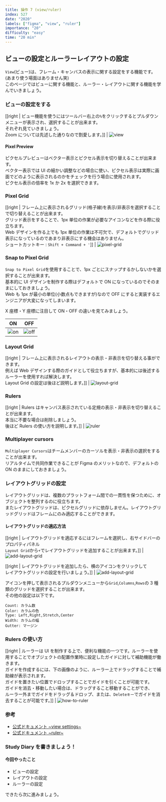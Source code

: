 ```yaml
---
title: 操作 7 (view/ruler)
index: 527
date: "2020"
labels: ["figma", "view", "ruler"]
importance: "20"
difficulty: "easy"
time: "20 min"
---
```


## ビューの設定とルーラーレイアウトの設定

`View`(ビュー)は、フレーム・キャンバスの表示に関する設定をする機能です。(あまり使う場面はありません笑)  
このページではビューに関する機能と、ルーラー・レイアウトに関する機能を学んでいきましょう。

### ビューの設定をする

[[right | ビュー機能を使うにはツールバー右上の`%`をクリックするとプルダウンメニューが表示され、選択することが出来ます。<br/>それぞれ見ていきましょう。<br/>Zoom については先述した通りなので割愛します。]]
| ![view](./img/view.png)

#### Pixel Preview

ピクセルプレビューはベクター表示とピクセル表示を切り替えることが出来ます。  
ベクター表示では UI の細かい調整などの場合に使い、ピクセル表示は実際に画面でどのように表示されるのかをチェックを行う場合に使用されます。  
ピクセル表示の倍率を 1x か 2x を選択できます。

### Pixel Grid

[[right | フレーム上に表示されるグリッド(格子線)を表示/非表示を選択することで切り替えることが出来ます。<br/>グリッド表示をすることで、1px 単位の作業が必要なアイコンなどを作る際に役立ちます。<br/>Web デザインを作る上でも 1px 単位の作業は不可欠で、デフォルトでグリッド表示になっているのであまり非表示にする機会はありません。<br/>ショートカットキー : `Shift + Command + '`]]
| ![pixel-grid](./img/pixel-grid2.png)

### Snap to Pixel Grid

`Snap to Pixel Grid`を使用することで、1px ごとにスナップするかしないかを選択することが出来ます。  
基本的に UI デザインを制作する際はデフォルトで ON になっているのでそのままにしておきましょう。  
Web も 1px が最小の単位(小数点もできますが)なので OFF にすると実装するエンジニアが大変になってしまいます。

X 座標・Y 座標に注目して ON・OFF の違いを見てみましょう。

| ON                  | OFF                   |
| ------------------- | --------------------- |
| ![on](./img/on.png) | ![off](./img/off.png) |

### Layout Grid

[[right | フレーム上に表示されるレイアウトの表示・非表示を切り替える事ができます。<br/>例えば Web デザインする際のガイドとして役立ちますが、基本的には後述するルーラーを使用すれば解決します。<br/>Layout Grid の設定は後ほど説明します。]]
| ![layout-grid](./img/layout-grid2.png)

### Rulers

[[right | Rulers はキャンバス表示されている定規の表示・非表示を切り替えることが出来ます。<br/>本当に不要な場合は削除しましょう。<br/>後ほど Rulers の使い方を説明します。]]
| ![ruler](./img/ruler.png)

### Multiplayer cursors

`Multiplayer Cursors`はチームメンバーのカーソルを表示・非表示の選択をすることが出来ます。  
リアルタイムで共同作業できることが Figma のメリットなので、デフォルトの ON のままにしておきましょう。

### レイアウトグリッドの設定

レイアウトグリッドは、複数のプラットフォーム間での一貫性を保つために、オブジェクトを整列するのに役立ちます。  
またレイアウトグリッドは、ピクセルグリッドに依存しません。レイアウトグリッドグリッドはフレームにのみ適応することができます。

#### レイアウトグリッドの適応方法

[[right | レイアウトグリッドを適応するにはフレームを選択し、右サイドバーのプロパティパネル<br/>`Layout Grid`から`+`でレイアウトグリッドを追加することが出来ます。]]
| ![add-layout-grid](./img/add-layout-grid.png)

[[right | レイアウトグリッドを追加したら、横のアイコンをクリックして<br/>レイアウトグリッドの設定を行いましょう。]]
| ![add-layout-grid](./img/edit-layout-grid.png)

アイコンを押して表示されるプルダウンメニューから`Grid`,`Columns`,`Rows`の 3 種類のグリッドを選択することが出来ます。  
その他の設定は以下です。

```
Count: カラム数
Color: カラムの色
Type: Left,Right,Stretch,Center
Width: カラムの幅
Gutter: マージン
```

### Rulers の使い方

[[right | ルーラーは UI を制作する上で、便利な機能の一つです。ルーラーを使用することでオブジェクトの配置作業時に設定したガイドに対して補助機能が働きます。<br/>ガイドを作成するには、下の画像のように、ルーラー上でドラッグすることで補助線が表示されます。<br/>ガイドを置きたい位置でドロップすることでガイドを引くことが可能です。<br/>ガイドを消去・移動したい場合は、ドラッグすること移動することができ、<br/>ルーラー外までガイドをドラッグ＆ドロップ、または、`Deleteキー`でガイドを消去することが可能です。]]
| ![how-to-ruler](./img/how-to-ruler.png)

### 参考

- [公式ドキュメント ~view settings~](https://help.figma.com/hc/en-us/articles/360041065034-Adjust-your-view-settings-in-the-Editor)
- [公式ドキュメント ~ruler~](https://help.figma.com/hc/en-us/articles/360040449713-Add-Guides-to-the-Canvas-or-a-Frame)

### Study Diary を書きましょう！

#### 今回やったこと

- ビューの設定
- レイアウトの設定
- ルーラーの設定

できたら次に進みましょう。
